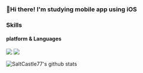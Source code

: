 ### 👋Hi there! I'm studying mobile app using iOS

### Skills
#### platform & Languages
<img src="https://img.shields.io/badge/iOS-000000?style=flat-square&logo=iOSd&logoColor=white"/>
<img src="https://img.shields.io/badge/Swift-#FA7343?style=flat-square&logo=Swiftd&logoColor=white"/>

<!--
**SaltCastle77/SaltCastle77** is a ✨ _special_ ✨ repository because its `README.md` (this file) appears on your GitHub profile.

Here are some ideas to get you started:

- 🔭 I’m currently working on ...
- 🌱 I’m currently learning ...
- 👯 I’m looking to collaborate on ...
- 🤔 I’m looking for help with ...
- 💬 Ask me about ...
- 📫 How to reach me: ...
- 😄 Pronouns: ...
- ⚡ Fun fact: ...
-->
![SaltCastle77's github stats](https://github-readme-stats.vercel.app/api?username=SaltCastle77&show_icons=true)
